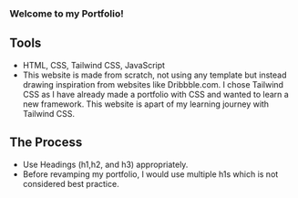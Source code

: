 ### Welcome to my Portfolio!

## Tools

- HTML, CSS, Tailwind CSS, JavaScript
- This website is made from scratch, not using any template but instead drawing inspiration from websites like Dribbble.com. I chose Tailwind CSS as I have already made a portfolio with CSS and wanted to learn a new framework. This website is apart of my learning journey with Tailwind CSS.

## The Process

- Use Headings (h1,h2, and h3) appropriately.
- Before revamping my portfolio, I would use multiple h1s which is not considered best practice.
